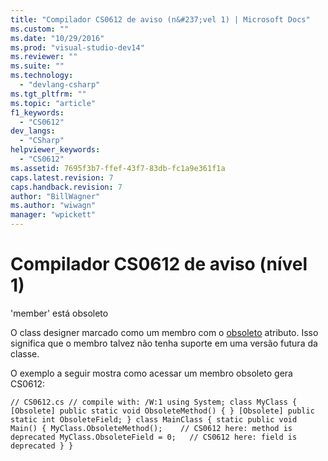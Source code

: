 ```yaml
---
title: "Compilador CS0612 de aviso (n&#237;vel 1) | Microsoft Docs"
ms.custom: ""
ms.date: "10/29/2016"
ms.prod: "visual-studio-dev14"
ms.reviewer: ""
ms.suite: ""
ms.technology: 
  - "devlang-csharp"
ms.tgt_pltfrm: ""
ms.topic: "article"
f1_keywords: 
  - "CS0612"
dev_langs: 
  - "CSharp"
helpviewer_keywords: 
  - "CS0612"
ms.assetid: 7695f3b7-ffef-43f7-83db-fc1a9e361f1a
caps.latest.revision: 7
caps.handback.revision: 7
author: "BillWagner"
ms.author: "wiwagn"
manager: "wpickett"
---
```

# Compilador CS0612 de aviso (n&#237;vel 1)
'member' está obsoleto  
  
 O class designer marcado como um membro com o [obsoleto](http://msdn.microsoft.com/pt-br/05e99cd0-bda6-4f79-a890-1ca093b4b488) atributo. Isso significa que o membro talvez não tenha suporte em uma versão futura da classe.  
  
 O exemplo a seguir mostra como acessar um membro obsoleto gera CS0612:  
  
```  
// CS0612.cs // compile with: /W:1 using System; class MyClass { [Obsolete] public static void ObsoleteMethod() { } [Obsolete] public static int ObsoleteField; } class MainClass { static public void Main() { MyClass.ObsoleteMethod();    // CS0612 here: method is deprecated MyClass.ObsoleteField = 0;   // CS0612 here: field is deprecated } }  
```